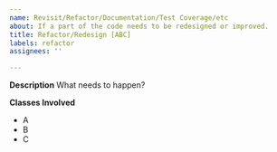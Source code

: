 ```yaml
---
name: Revisit/Refactor/Documentation/Test Coverage/etc
about: If a part of the code needs to be redesigned or improved.
title: Refactor/Redesign [ABC]
labels: refactor
assignees: ''

---
```


**Description**
What needs to happen?

**Classes Involved**
- A
- B
- C
